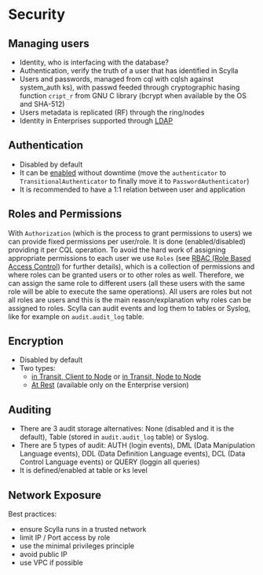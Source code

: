 # Security

## Managing users
- Identity, who is interfacing with the database?
- Authentication, verify the truth of a user that has identified in Scylla
- Users and passwords, managed from cql with cqlsh against system\_auth ks), with passwd feeded through cryptographic hasing function `cript_r` from GNU C library (bcrypt when available by the OS and SHA-512)
- Users metadata is replicated (RF) through the ring/nodes
- Identity in Enterprises supported through [LDAP](https://enterprise.docs.scylladb.com/stable/operating-scylla/security/ldap-authentication.html)

## Authentication
- Disabled by default
- It can be [enabled](https://opensource.docs.scylladb.com/stable/operating-scylla/security/runtime-authentication) without downtime (move the `authenticator` to `TransitionalAuthenticator` to finally move it to `PasswordAuthenticator`)
- It is recommended to have a 1:1 relation between user and application

## Roles and Permissions
With `Authorization` (which is the process to grant permissions to users) we can provide fixed permissions per user/role. It is done (enabled/disabled) providing it per CQL operation. To avoid the hard work of assigning appropriate permissions to each user we use `Roles` (see [RBAC (Role Based Access Control)](https://opensource.docs.scylladb.com/stable/operating-scylla/security/rbac-usecase) for further details), which is a collection of permissions and where roles can be granted users or to other roles as well. Therefore, we can assign the same role to different users (all these users with the same role will be able to execute the same operations). All users are roles but not all roles are users and this is the main reason/explanation why roles can be assigned to roles.
Scylla can audit events and log them to tables or Syslog, like for example on `audit.audit_log` table.

## Encryption
- Disabled by default
- Two types: 
    - [in Transit, Client to Node](https://opensource.docs.scylladb.com/stable/operating-scylla/security/client-node-encryption) or [in Transit, Node to Node](https://opensource.docs.scylladb.com/stable/operating-scylla/security/node-node-encryption)
    - [At Rest](https://enterprise.docs.scylladb.com/stable/operating-scylla/security/encryption-at-rest.html) (available only on the Enterprise version)

## Auditing
- There are 3 audit storage alternatives: None (disabled and it is the default), Table (stored in `audit.audit_log` table) or Syslog.
- There are 5 types of audit: AUTH (login events), DML (Data Manipulation Language events), DDL (Data Definition Language events), DCL (Data Control Language events) or QUERY (loggin all queries)
- It is defined/enabled at table or ks level

## Network Exposure
Best practices:
- ensure Scylla runs in a trusted network
- limit IP / Port access by role
- use the minimal privileges principle
- avoid public IP
- use VPC if possible
